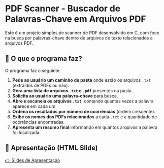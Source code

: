 # PDF Scanner - Buscador de Palavras-Chave em Arquivos PDF

Este é um projeto simples de scanner de PDF desenvolvido em C, com foco na busca por palavras-chave dentro de arquivos de texto relacionados a arquivos PDF.

## 📌 O que o programa faz?

O programa faz o seguinte:

1. **Pede ao usuário um caminho de pasta** onde estão os arquivos `.txt` (extraídos de PDFs ou não).
2. **Gera uma lista de arquivos `.txt` e `.pdf`** presentes na pasta.
3. **Solicita ao usuário uma palavra-chave** para busca.
4. **Abre e escaneia os arquivos `.txt`**, contando quantas vezes a palavra aparece em cada um.
5. **Ordena os resultados por número de ocorrências** (ordem crescente).
6. **Exibe os nomes dos PDFs relacionados** a cada `.txt` e a quantidade de ocorrências encontradas.
7. **Apresenta um resumo final** informando em quantos arquivos a palavra foi localizada.

## 🎤 Apresentação (HTML Slide)

[👉 Slides de Apresentação](slides.html)
